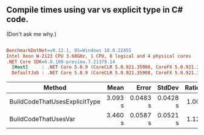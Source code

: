 ## Compile times using var vs explicit type in C# code.

(Don't ask me why.)

``` ini

BenchmarkDotNet=v0.12.1, OS=Windows 10.0.22455
Intel Xeon W-2123 CPU 3.60GHz, 1 CPU, 8 logical and 4 physical cores
.NET Core SDK=6.0.100-preview.7.21379.14
  [Host]     : .NET Core 5.0.9 (CoreCLR 5.0.921.35908, CoreFX 5.0.921.35908), X64 RyuJIT
  DefaultJob : .NET Core 5.0.9 (CoreCLR 5.0.921.35908, CoreFX 5.0.921.35908), X64 RyuJIT


```
|                        Method |    Mean |    Error |   StdDev | Ratio | RatioSD |
|------------------------------ |--------:|---------:|---------:|------:|--------:|
| BuildCodeThatUsesExplicitType | 3.093 s | 0.0483 s | 0.0428 s |  1.00 |    0.00 |
|          BuildCodeThatUsesVar | 3.460 s | 0.0587 s | 0.0521 s |  1.12 |    0.03 |
